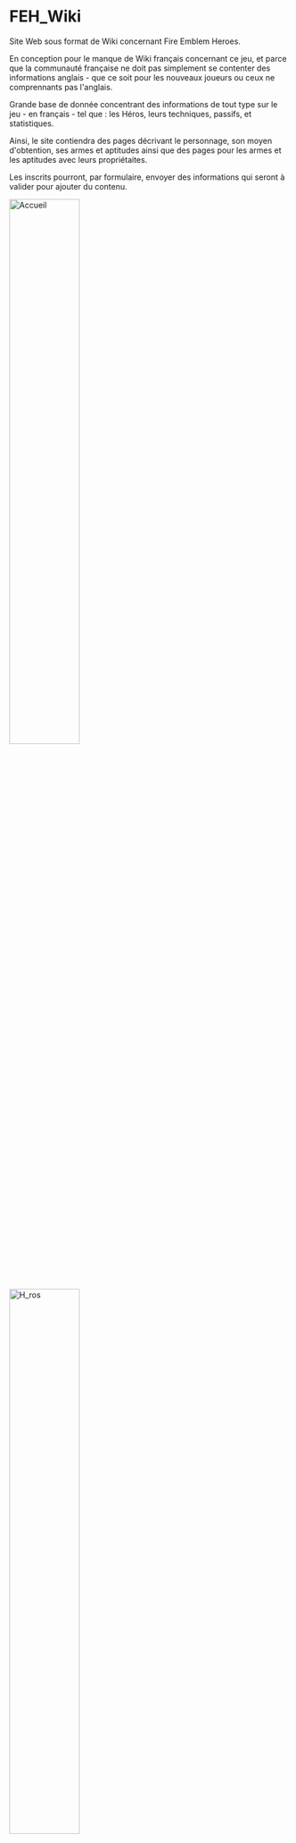 # FEH_Wiki

Site Web sous format de Wiki concernant Fire Emblem Heroes.

En conception pour le manque de Wiki français concernant ce jeu, et parce que la communauté française ne doit pas simplement se contenter des informations anglais - que ce soit pour les nouveaux joueurs ou ceux ne comprennants pas l'anglais.

Grande base de donnée concentrant des informations de tout type sur le jeu - en français - tel que : les Héros, leurs techniques, passifs, et statistiques.

Ainsi, le site contiendra des pages décrivant le personnage, son moyen d'obtention, ses armes et aptitudes ainsi que des pages pour les armes et les aptitudes avec leurs propriétaites.

Les inscrits pourront, par formulaire, envoyer des informations qui seront à valider pour ajouter du contenu.

<a href="https://ibb.co/ihk3Ha"><img src="https://preview.ibb.co/dwFQVv/Accueil.jpg" alt="Accueil" border="0" width=50%></a>
<a href="https://ibb.co/fzAQVv"><img src="https://preview.ibb.co/gXmzqv/H_ros.jpg" alt="H_ros" border="0" width=50%></a>
<a href="https://ibb.co/eAiqxa"><img src="https://preview.ibb.co/id3qxa/Armes.jpg" alt="Armes" border="0" width=50%></a>
<a href="https://ibb.co/gh4Vxa"><img src="https://preview.ibb.co/h7x5Vv/Arborescense.jpg" alt="Arborescense" border="0" width=50%></a>


# Fonctionnalités 

- Liste des Héros et description (Statistiques, Armes, Aptitiudes)
- Liste des Armes (Puissance, Porté, Possesseurs et Transmission)
- Liste des Aptitudes (Effet, Posseseurs et Transmission)

- Accès aux dernières Annonces du jeu
- Affichage des Héros Bonus de l'arène de la semaine
- Affichage des Bannières de Tirage


# Technologies

Site développé en HTML/CSS et PHP - pour la gestion des pages

# Datas

BDD des personnages (76) en ma possesion complète et celle des armes aussi
